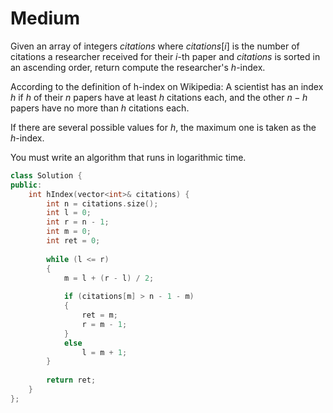 # Medium

Given an array of integers $citations$ where $citations[i]$ is the number of citations a researcher received for their $i$-th paper and $citations$ is sorted in an ascending order, return compute the researcher's $h$-index.

According to the definition of h-index on Wikipedia: A scientist has an index $h$ if $h$ of their $n$ papers have at least $h$ citations each, and the other $n − h$ papers have no more than $h$ citations each.

If there are several possible values for $h$, the maximum one is taken as the $h$-index.

You must write an algorithm that runs in logarithmic time.

```cpp
class Solution {
public:
    int hIndex(vector<int>& citations) {
        int n = citations.size();
        int l = 0;
        int r = n - 1;
        int m = 0;
        int ret = 0;
        
        while (l <= r)
        {
            m = l + (r - l) / 2;
            
            if (citations[m] > n - 1 - m)
            {
                ret = m;
                r = m - 1;
            }
            else
                l = m + 1;
        }
        
        return ret;
    }
};
```
